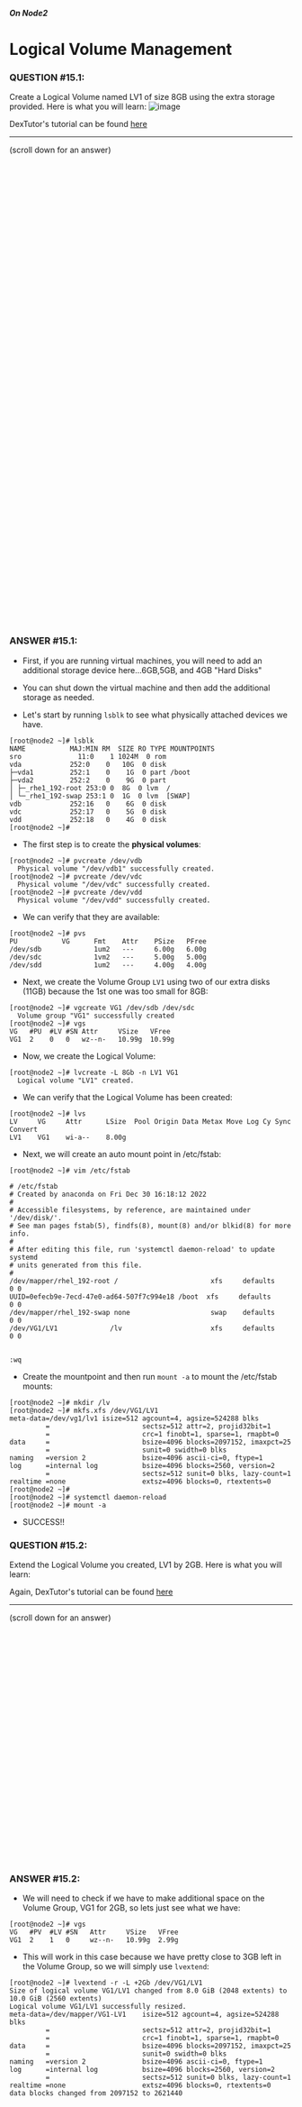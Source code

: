 ***On Node2***

# Logical Volume Management

### QUESTION #15.1:
Create a Logical Volume named LV1 of size 8GB using the extra storage provided.  Here is what you will learn:
![image](https://github.com/RedHatRanger/rhcsa9vagrant/assets/90477448/47206a5d-73f3-483e-b9d6-e3f35aea26ab)

DexTutor's tutorial can be found <a href="https://www.youtube.com/watch?v=N3HFDvV-d-w">here</a>
***
(scroll down for an answer)

<br/><br/><br/><br/><br/><br/><br/><br/><br/><br/><br/><br/><br/><br/><br/><br/><br/><br/><br/><br/><br/><br/><br/><br/>
<br/><br/><br/><br/><br/><br/><br/><br/><br/><br/><br/><br/><br/><br/><br/><br/><br/><br/><br/><br/><br/><br/><br/><br/>

### ANSWER #15.1:

* First, if you are running virtual machines, you will need to add an additional storage device here...6GB,5GB, and 4GB "Hard Disks"
* You can shut down the virtual machine and then add the additional storage as needed.

* Let's start by running ```lsblk``` to see what physically attached devices we have.

```
[root@node2 ~]# lsblk
NAME           MAJ:MIN RM  SIZE RO TYPE MOUNTPOINTS
sro              11:0    1 1024M  0 rom
vda            252:0    0   10G  0 disk
├─vda1         252:1    0    1G  0 part /boot
├─vda2         252:2    0    9G  0 part
│ ├─_rhe1_192-root 253:0 0  8G  0 lvm  /
│ └─_rhe1_192-swap 253:1 0  1G  0 lvm  [SWAP]
vdb            252:16   0    6G  0 disk
vdc            252:17   0    5G  0 disk
vdd            252:18   0    4G  0 disk
[root@node2 ~]#
```

* The first step is to create the **physical volumes**: 
```
[root@node2 ~]# pvcreate /dev/vdb
  Physical volume "/dev/vdb1" successfully created.
[root@node2 ~]# pvcreate /dev/vdc
  Physical volume "/dev/vdc" successfully created.
[root@node2 ~]# pvcreate /dev/vdd
  Physical volume "/dev/vdd" successfully created.
```

* We can verify that they are available:
```
[root@node2 ~]# pvs
PU           VG      Fmt    Attr    PSize   PFree
/dev/sdb             1um2   ---     6.00g   6.00g
/dev/sdc             1vm2   ---     5.00g   5.00g
/dev/sdd             1um2   ---     4.00g   4.00g
```

* Next, we create the Volume Group ```LV1``` using two of our extra disks (11GB) because the 1st one was too small for 8GB:
```
[root@node2 ~]# vgcreate VG1 /dev/sdb /dev/sdc
  Volume group "VG1" successfully created
[root@node2 ~]# vgs
VG   #PU  #LV #SN Attr     VSize   VFree
VG1  2    0   0   wz--n-   10.99g  10.99g
```

* Now, we create the Logical Volume:
```
[root@node2 ~]# lvcreate -L 8Gb -n LV1 VG1
  Logical volume "LV1" created.
```

* We can verify that the Logical Volume has been created:
```
[root@node2 ~]# lvs
LV     VG     Attr      LSize  Pool Origin Data Metax Move Log Cy Sync Convert
LV1    VG1    wi-a--    8.00g
```

* Next, we will create an auto mount point in /etc/fstab:
```
[root@node2 ~]# vim /etc/fstab

# /etc/fstab
# Created by anaconda on Fri Dec 30 16:18:12 2022
#
# Accessible filesystems, by reference, are maintained under '/dev/disk/'.
# See man pages fstab(5), findfs(8), mount(8) and/or blkid(8) for more info.
#
# After editing this file, run 'systemctl daemon-reload' to update systemd
# units generated from this file.
#
/dev/mapper/rhel_192-root /                       xfs     defaults        0 0
UUID=0efecb9e-7ecd-47e0-ad64-507f7c994e18 /boot  xfs     defaults        0 0
/dev/mapper/rhel_192-swap none                    swap    defaults        0 0
/dev/VG1/LV1             /lv                      xfs     defaults        0 0


:wq
```

* Create the mountpoint and then run ```mount -a``` to mount the /etc/fstab mounts:
```
[root@node2 ~]# mkdir /lv
[root@node2 ~]# mkfs.xfs /dev/VG1/LV1
meta-data=/dev/vg1/lv1 isize=512 agcount=4, agsize=524288 blks
         =                       sectsz=512 attr=2, projid32bit=1
         =                       crc=1 finobt=1, sparse=1, rmapbt=0
data     =                       bsize=4096 blocks=2097152, imaxpct=25
         =                       sunit=0 swidth=0 blks
naming   =version 2              bsize=4096 ascii-ci=0, ftype=1
log      =internal log           bsize=4096 blocks=2560, version=2
         =                       sectsz=512 sunit=0 blks, lazy-count=1
realtime =none                   extsz=4096 blocks=0, rtextents=0
[root@node2 ~]# 
[root@node2 ~]# systemctl daemon-reload
[root@node2 ~]# mount -a
```

* SUCCESS!!


### QUESTION #15.2:
Extend the Logical Volume you created, LV1 by 2GB.  Here is what you will learn:

Again, DexTutor's tutorial can be found <a href="https://www.youtube.com/watch?v=N3HFDvV-d-w">here</a>
***
(scroll down for an answer)

<br/><br/><br/><br/><br/><br/><br/><br/><br/><br/><br/><br/><br/><br/><br/><br/><br/><br/><br/><br/><br/><br/><br/><br/>

### ANSWER #15.2:

* We will need to check if we have to make additional space on the Volume Group, VG1 for 2GB, so lets just see what we have:
```
[root@node2 ~]# vgs
VG   #PV  #LV #SN   Attr     VSize   VFree
VG1  2    1   0     wz--n-   10.99g  2.99g
```

* This will work in this case because we have pretty close to 3GB left in the Volume Group, so we will simply use ```lvextend```:
```
[root@node2 ~]# lvextend -r -L +2Gb /dev/VG1/LV1
Size of logical volume VG1/LV1 changed from 8.0 GiB (2048 extents) to 10.0 GiB (2560 extents)
Logical volume VG1/LV1 successfully resized.
meta-data=/dev/mapper/VG1-LV1    isize=512 agcount=4, agsize=524288 blks
         =                       sectsz=512 attr=2, projid32bit=1
         =                       crc=1 finobt=1, sparse=1, rmapbt=0
data     =                       bsize=4096 blocks=2097152, imaxpct=25
         =                       sunit=0 swidth=0 blks
naming   =version 2              bsize=4096 ascii-ci=0, ftype=1
log      =internal log           bsize=4096 blocks=2560, version=2
         =                       sectsz=512 sunit=0 blks, lazy-count=1
realtime =none                   extsz=4096 blocks=0, rtextents=0
data blocks changed from 2097152 to 2621440
```










